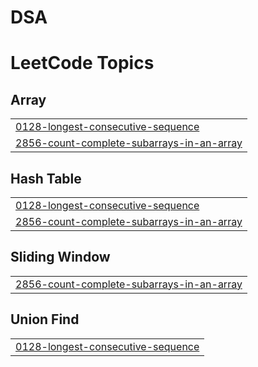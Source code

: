 # DSA
<!---LeetCode Topics Start-->
# LeetCode Topics
## Array
|  |
| ------- |
| [0128-longest-consecutive-sequence](https://github.com/sskarz/DSA/tree/master/0128-longest-consecutive-sequence) |
| [2856-count-complete-subarrays-in-an-array](https://github.com/sskarz/DSA/tree/master/2856-count-complete-subarrays-in-an-array) |
## Hash Table
|  |
| ------- |
| [0128-longest-consecutive-sequence](https://github.com/sskarz/DSA/tree/master/0128-longest-consecutive-sequence) |
| [2856-count-complete-subarrays-in-an-array](https://github.com/sskarz/DSA/tree/master/2856-count-complete-subarrays-in-an-array) |
## Sliding Window
|  |
| ------- |
| [2856-count-complete-subarrays-in-an-array](https://github.com/sskarz/DSA/tree/master/2856-count-complete-subarrays-in-an-array) |
## Union Find
|  |
| ------- |
| [0128-longest-consecutive-sequence](https://github.com/sskarz/DSA/tree/master/0128-longest-consecutive-sequence) |
<!---LeetCode Topics End-->